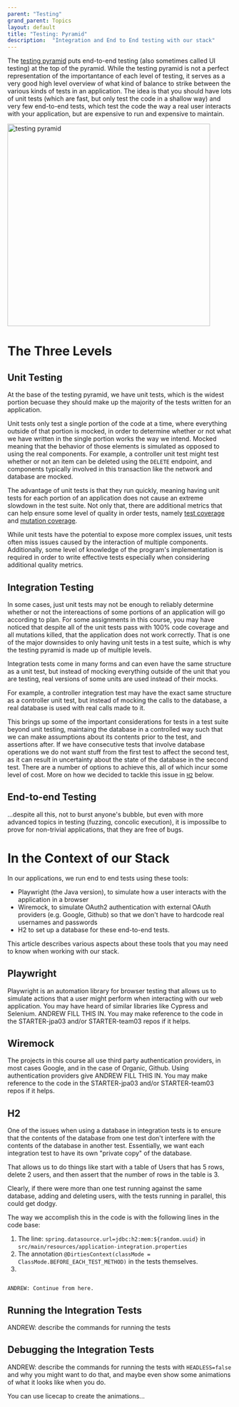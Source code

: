 ```yaml
---
parent: "Testing"
grand_parent: Topics
layout: default
title: "Testing: Pyramid"
description:  "Integration and End to End testing with our stack"
---
```


The [testing pyramid](https://testing.googleblog.com/2015/04/just-say-no-to-more-end-to-end-tests.html#testing_pyramid:~:text=units%20work%20together.-,Testing%20Pyramid,-Even%20with%20both) puts 
end-to-end testing (also sometimes called UI testing) at the top of the pyramid. While the testing pyramid is not a perfect representation of the importantance of each level of testing, it serves as a very good high level overview of what kind of balance to strike between the various kinds of tests in an application.  The idea is that you should have lots of unit tests (which are 
fast, but only test the code in a shallow way) and very few end-to-end tests, which test the code the way a real user interacts with your application,
but are expensive to run and expensive to maintain.

<img width="454" alt="testing pyramid" src="https://github.com/ucsb-cs156/ucsb-cs156.github.io/assets/1119017/cfbc9f96-af05-45de-bf54-bff7472a262a">

# The Three Levels 

## Unit Testing

At the base of the testing pyramid, we have unit tests, which is the widest portion becuase they should make up the majority of the tests written for an application. 

Unit tests only test a single portion of the code at a time, where everything outside of that portion is mocked, in order to determine whether or not what we have written in the single portion works the way we intend. Mocked meaning that the behavior of those elements is simulated as opposed to using the real components. For example, a controller unit test might test whether or not an item can be deleted using the `DELETE` endpoint, and components typically involved in this transaction like the network and database are mocked. 

The advantage of unit tests is that they run quickly, meaning having unit tests for each portion of an application does not cause an extreme slowdown in the test suite. Not only that, there are additional metrics that can help ensure some level of quality in order tests, namely [test coverage](https://ucsb-cs156.github.io/topics/testing/#test-coverage) and [mutation coverage](https://ucsb-cs156.github.io/topics/testing/#test-coverage).

While unit tests have the potential to expose more complex issues, unit tests often miss issues caused by the interaction of multiple components. Additionally, some level of knowledge of the program's implementation is required in order to write effective tests especially when considering additional quality metrics. 

## Integration Testing

In some cases, just unit tests may not be enough to reliably determine whether or not the intereactions of some portions of an application will go according to plan. For some assignments in this course, you may have noticed that despite all of the unit tests pass with 100% code coverage and all mutations killed, that the application does not work correctly. That is one of the major downsides to only having unit tests in a test suite, which is why the testing pyramid is made up of multiple levels.

Integration tests come in many forms and can even have the same structure as a unit test, but instead of mocking everything outside of the unit that you are testing, real versions of some units are used instead of their mocks.

For example, a controller integration test may have the exact same structure as a controller unit test, but instead of mocking the calls to the database, a real database is used with real calls made to it. 

This brings up some of the important considerations for tests in a test suite beyond unit testing, maintaing the database in a controlled way such that we can make assumptions about its contents prior to the test, and assertions after. If we have consecutive tests that involve database operations we do not want stuff from the first test to affect the second test, as it can result in uncertainty about the state of the database in the second test. There are a number of options to achieve this, all of which incur some level of cost. More on how we decided to tackle this issue in [`H2`](https://ucsb-cs156.github.io/topics/testing/testing_pyramid.html#h2) below.

## End-to-end Testing

...despite all this, not to burst anyone's bubble, but even with more advanced topics in testing (fuzzing, concolic execution), it is impossilbe to prove for non-trivial applications, that they are free of bugs.

# In the Context of our Stack
In our applications, we run end to end tests using these tools:

* Playwright (the Java version), to simulate how a user interacts with the application in a browser
* Wiremock, to simulate OAuth2 authentication with external OAuth providers (e.g. Google, Github) so that we don't have to hardcode real usernames and passwords
* H2 to set up a database for these end-to-end tests.

This article describes various aspects about these tools that you may need to know when working with our stack.

## Playwright

Playwright is an automation library for browser testing that allows us to simulate actions that a user might perform when interacting with our web application. You may have heard of similar libraries like Cypress and Selenium. 
ANDREW FILL THIS IN.  You may make reference to the code in the STARTER-jpa03 and/or STARTER-team03 repos if it helps.

## Wiremock

The projects in this course all use third party authentication providers, in most cases Google, and in the case of Organic, Github. Using authentication providers give
ANDREW FILL THIS IN.  You may make reference to the code in the STARTER-jpa03 and/or STARTER-team03 repos if it helps.

## H2

One of the issues when using a database in integration tests is to ensure that the contents of the database from one test don't interfere with the contents
of the database in another test.  Essentially, we want each integration test to have its own "private copy" of the database.  

That allows us
to do things like start with a table of Users that has 5 rows, delete 2 users, and then assert that the number of rows in the table is 3.

Clearly, if there were more than one test running against the same database, adding and deleting users, with the tests running in parallel,
this could get dodgy.

The way we accomplish this in the code is with the following lines in the code base:

1. The line: `spring.datasource.url=jdbc:h2:mem:${random.uuid}` in `src/main/resources/application-integration.properties`
2. The  annotation `@DirtiesContext(classMode = ClassMode.BEFORE_EACH_TEST_METHOD)` in the tests themselves.
3.
```

ANDREW: Continue from here.
```

## Running the Integration Tests

ANDREW: describe the commands for running the tests

## Debugging the Integration Tests

ANDREW: describe the commands for running the tests with `HEADLESS=false` and why you might want to do that, and maybe even show some
animations of what it looks like when you do.

You can use licecap to create the animations...
